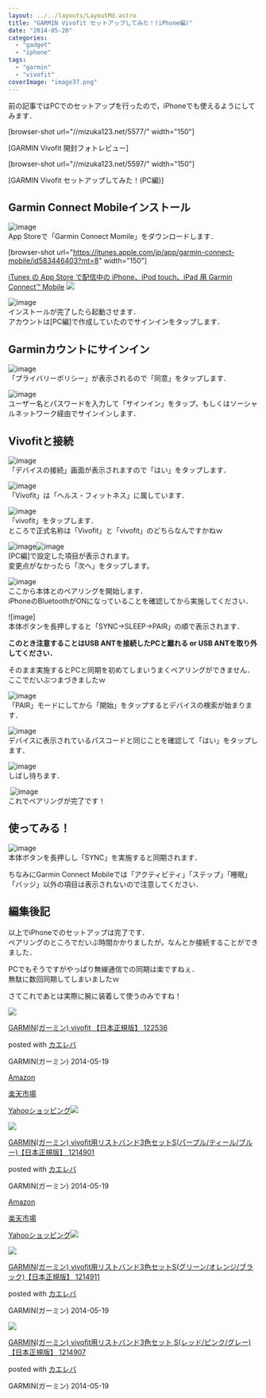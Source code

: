 ```yaml
---
layout: ../../layouts/LayoutMd.astro
title: "GARMIN Vivofit セットアップしてみた！(iPhone編)"
date: "2014-05-20"
categories: 
  - "gadget"
  - "iphone"
tags: 
  - "garmin"
  - "vivofit"
coverImage: "image37.png"
---
```


前の記事ではPCでのセットアップを行ったので，iPhoneでも使えるようにしてみます．

\[browser-shot url="//mizuka123.net/5577/" width="150"\]

[GARMIN Vivofit 開封フォトレビュー]

\[browser-shot url="//mizuka123.net/5597/" width="150"\]

[GARMIN Vivofit セットアップしてみた！(PC編)]

## Garmin Connect Mobileインストール

![image](/archive/images/image26.png "image")  
App Storeで「Garmin Connect Momile」をダウンロードします．

\[browser-shot url="https://itunes.apple.com/jp/app/garmin-connect-mobile/id583446403?mt=8" width="150"\]

[iTunes の App Store で配信中の iPhone、iPod touch、iPad 用 Garmin Connect™ Mobile](https://itunes.apple.com/jp/app/garmin-connect-mobile/id583446403?mt=8) [![](http://b.hatena.ne.jp/entry/image/https://itunes.apple.com/jp/app/garmin-connect-mobile/id583446403?mt=8)](http://b.hatena.ne.jp/entry/https://itunes.apple.com/jp/app/garmin-connect-mobile/id583446403?mt=8)

![image](/archive/images/image27.png "image")  
インストールが完了したら起動させます．  
アカウントは[PC編]で作成していたのでサインインをタップします．

## Garminカウントにサインイン

![image](/archive/images/image28.png "image")  
「プライバリーポリシー」が表示されるので「同意」をタップします．

![image](/archive/images/image29.png "image")  
ユーザー名とパスワードを入力して「サインイン」をタップ，もしくはソーシャルネットワーク経由でサインインします．

## Vivofitと接続

![image](/archive/images/image30.png "image")  
「デバイスの接続」画面が表示されますので「はい」をタップします．

![image](/archive/images/image31.png "image")  
「Vivofit」は「ヘルス・フィットネス」に属しています．

![image](/archive/images/image32.png "image")  
「vivofit」をタップします．  
ところで正式名称は「Vivofit」と「vivofit」のどちらなんですかねｗ

![image](/archive/images/image23.png "image")![image](/archive/images/image24.png "image")  
[PC編]で設定した項目が表示されます。  
変更点がなかったら「次へ」をタップします。

![image](/archive/images/image33.png "image")  
ここから本体とのペアリングを開始します．  
iPhoneのBluetoothがONになっていることを確認してから実施してください．

![image]  
本体ボタンを長押しすると「SYNC→SLEEP→PAIR」の順で表示されます．

**このとき注意することはUSB ANTを接続したPCと離れる or USB ANTを取り外してください．**

そのまま実施するとPCと同期を初めてしまいうまくペアリングができません．  
ここでだいぶつまづきましたｗ

![image](/archive/images/image34.png "image")  
「PAIR」モードにしてから「開始」をタップするとデバイスの検索が始まります．

![image](/archive/images/image25.png "image")  
デバイスに表示されているパスコードと同じことを確認して「はい」をタップします．

![image](/archive/images/image35.png "image")  
しばし待ちます．

 ![image](/archive/images/image36.png "image")  
これでペアリングが完了です！

## 使ってみる！

![image](/archive/images/image37.png "image")  
本体ボタンを長押しし「SYNC」を実施すると同期されます．

ちなみにGarmin Connect Mobileでは「アクティビティ」「ステップ」「睡眠」「バッジ」以外の項目は表示されないので注意してください．

## 編集後記

以上でiPhoneでのセットアップは完了です．  
ペアリングのところでだいぶ時間かかりましたが，なんとか接続することができました．

PCでもそうですがやっぱり無線通信での同期は楽ですねぇ．  
無駄に数回同期してしまいましたｗ

さてこれであとは実際に腕に装着して使うのみですね！

[![](/archive/images/41J-oLUf65L._SL160_.jpg)](https://www.amazon.co.jp/exec/obidos/ASIN/B00JZ7USPQ/mizuka123-22/ref=nosim/)

[GARMIN(ガーミン) vivofit 【日本正規版】 122536](https://www.amazon.co.jp/exec/obidos/ASIN/B00JZ7USPQ/mizuka123-22/ref=nosim/)

posted with [カエレバ](http://kaereba.com)

GARMIN(ガーミン) 2014-05-19

[Amazon](http://www.amazon.co.jp/gp/search?keywords=vivofit&__mk_ja_JP=%83J%83%5E%83J%83i&tag=mizuka123-22 "アマゾン")

[楽天市場](http://hb.afl.rakuten.co.jp/hgc/032b53ee.4b34c5ee.0f4a541e.f440145e/?pc=http%3A%2F%2Fsearch.rakuten.co.jp%2Fsearch%2Fmall%2Fvivofit%2F-%2Ff.1-p.1-s.1-sf.0-st.A-v.2%3Fx%3D0%26scid%3Daf_ich_link_urltxt%26m%3Dhttp%3A%2F%2Fm.rakuten.co.jp%2F "楽天市場")

[Yahooショッピング![](//ad.jp.ap.valuecommerce.com/servlet/gifbanner?sid=3066752&pid=881990642)](//ck.jp.ap.valuecommerce.com/servlet/referral?sid=3066752&pid=881990642&vc_url=http%3A%2F%2Fshopping.search.yahoo.co.jp%2Fsearch%3FuIv%3Don%26ei%3DUTF-8%26tab_ex%3Dcommerce%26slider%3D0%26va%3Dvivofit "Yahooショッピング")

[![](/archive/images/41tBNSluDWL._SL160_.jpg)](https://www.amazon.co.jp/exec/obidos/ASIN/B00HVBJPKW/mizuka123-22/ref=nosim/)

[GARMIN(ガーミン) vivofit用リストバンド3色セットS(パープル/ティール/ブルー)【日本正規版】 1214901](https://www.amazon.co.jp/exec/obidos/ASIN/B00HVBJPKW/mizuka123-22/ref=nosim/)

posted with [カエレバ](http://kaereba.com)

GARMIN(ガーミン) 2014-05-19

[Amazon](http://www.amazon.co.jp/gp/search?keywords=%83K%81%5B%83%7E%83%93%20vivofit%97p%83%8A%83X%83g%83o%83%93%83h3%90F%83Z%83b%83gS&__mk_ja_JP=%83J%83%5E%83J%83i&tag=mizuka123-22 "アマゾン")

[楽天市場](http://hb.afl.rakuten.co.jp/hgc/032b53ee.4b34c5ee.0f4a541e.f440145e/?pc=http%3A%2F%2Fsearch.rakuten.co.jp%2Fsearch%2Fmall%2F%25E3%2582%25AC%25E3%2583%25BC%25E3%2583%259F%25E3%2583%25B3%2520vivofit%25E7%2594%25A8%25E3%2583%25AA%25E3%2582%25B9%25E3%2583%2588%25E3%2583%2590%25E3%2583%25B3%25E3%2583%25893%25E8%2589%25B2%25E3%2582%25BB%25E3%2583%2583%25E3%2583%2588S%2F-%2Ff.1-p.1-s.1-sf.0-st.A-v.2%3Fx%3D0%26scid%3Daf_ich_link_urltxt%26m%3Dhttp%3A%2F%2Fm.rakuten.co.jp%2F "楽天市場")

[Yahooショッピング![](//ad.jp.ap.valuecommerce.com/servlet/gifbanner?sid=3066752&pid=881990642)](//ck.jp.ap.valuecommerce.com/servlet/referral?sid=3066752&pid=881990642&vc_url=http%3A%2F%2Fshopping.search.yahoo.co.jp%2Fsearch%3FuIv%3Don%26ei%3DUTF-8%26tab_ex%3Dcommerce%26slider%3D0%26va%3D%25E3%2582%25AC%25E3%2583%25BC%25E3%2583%259F%25E3%2583%25B3%2520vivofit%25E7%2594%25A8%25E3%2583%25AA%25E3%2582%25B9%25E3%2583%2588%25E3%2583%2590%25E3%2583%25B3%25E3%2583%25893%25E8%2589%25B2%25E3%2582%25BB%25E3%2583%2583%25E3%2583%2588S "Yahooショッピング")

[![](/archive/images/416kQR7YesL._SL160_.jpg)](https://www.amazon.co.jp/exec/obidos/ASIN/B00KANWFSM/mizuka123-22/ref=nosim/)

[GARMIN(ガーミン) vivofit用リストバンド3色セットS(グリーン/オレンジ/ブラック)【日本正規版】 1214911](https://www.amazon.co.jp/exec/obidos/ASIN/B00KANWFSM/mizuka123-22/ref=nosim/)

posted with [カエレバ](http://kaereba.com)

GARMIN(ガーミン) 2014-05-19

[![](/archive/images/41x6N0aGVnL._SL160_.jpg)](https://www.amazon.co.jp/exec/obidos/ASIN/B00KANWD2U/mizuka123-22/ref=nosim/)

[GARMIN(ガーミン) vivofit用リストバンド3色セット S(レッド/ピンク/グレー)【日本正規版】 1214907](https://www.amazon.co.jp/exec/obidos/ASIN/B00KANWD2U/mizuka123-22/ref=nosim/)

posted with [カエレバ](http://kaereba.com)

GARMIN(ガーミン) 2014-05-19

